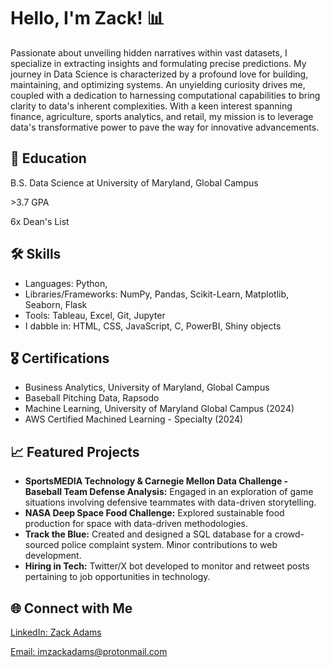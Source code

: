 <h1>Hello, I'm Zack! 📊</h1>
<p>Passionate about unveiling hidden narratives within vast datasets, I specialize in extracting insights and formulating precise predictions. My journey in Data Science is characterized by a profound love for building, maintaining, and optimizing systems. An unyielding curiosity drives me, coupled with a dedication to harnessing computational capabilities to bring clarity to data's inherent complexities. With a keen interest spanning finance, agriculture, sports analytics, and retail, my mission is to leverage data's transformative power to pave the way for innovative advancements.</p>

<h2>📘 Education</h2>
<p>B.S. Data Science at University of Maryland, Global Campus</p>
<p>>3.7 GPA</p>
<p>6x Dean's List</p>

<h2>🛠 Skills </h2>
<ul>
    <li>Languages: Python, </li>
    <li>Libraries/Frameworks: NumPy, Pandas, Scikit-Learn, Matplotlib, Seaborn, Flask</li>
    <li>Tools: Tableau, Excel, Git, Jupyter</li>
    <li>I dabble in: HTML, CSS, JavaScript, C, PowerBI, Shiny objects</li>
  
</ul>

<h2>🎖 Certifications</h2>
<ul>
    <li>Business Analytics, University of Maryland, Global Campus</li>
    <li>Baseball Pitching Data, Rapsodo</li>
    <li>Machine Learning, University of Maryland Global Campus (2024)</li>
    <li>AWS Certified Machined Learning - Specialty (2024)</li>
    
</ul>

<h2>📈 Featured Projects</h2>
<ul>
    <li><strong>SportsMEDIA Technology & Carnegie Mellon Data Challenge - Baseball Team Defense Analysis:</strong> Engaged in an exploration of game situations involving defensive teammates with data-driven storytelling.</li>
    <li><strong>NASA Deep Space Food Challenge:</strong> Explored sustainable food production for space with data-driven methodologies.</li>
    <li><strong>Track the Blue:</strong> Created and designed a SQL database for a crowd-sourced police complaint system. Minor contributions to web development.</li>
    <li><strong>Hiring in Tech:</strong> Twitter/X bot developed to monitor and retweet posts pertaining to job opportunities in technology.</li>
</ul>

<h2>🌐 Connect with Me</h2>
<p><a href="https://www.linkedin.com/in/zack-adams-1a04a21b7/" target="">LinkedIn: Zack Adams</a></p>
<p><a href="mailto:imzackadams@protonmail.com">Email: imzackadams@protonmail.com</a></p>


<!---
imZackAdams/imZackAdams is a ✨ special ✨ repository because its `README.md` (this file) appears on your GitHub profile.
You can click the Preview link to take a look at your changes.
--->
